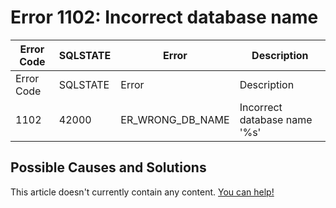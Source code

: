 
# Error 1102: Incorrect database name


| Error Code | SQLSTATE | Error | Description |
| --- | --- | --- | --- |
| Error Code | SQLSTATE | Error | Description |
| 1102 | 42000 | ER_WRONG_DB_NAME | Incorrect database name '%s' |




## Possible Causes and Solutions


This article doesn't currently contain any content. [You can help!](/kb/en/writing-and-editing-knowledge-base-articles/)

